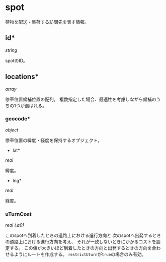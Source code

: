 # spot

荷物を配送・集荷する訪問先を表す情報。

## id\*

*string*

spotのID。

## locations\*

*array*

停車位置候補位置の配列。
複数指定した場合、最適性を考慮しながら候補のうちの1つが選ばれる。

### geocode\*

*object*

停車位置の緯度・経度を保持するオブジェクト。

* lat\*

*real*

緯度。

* lng\*

*real*

経度。


### uTurnCost

*real (≧0)*

このspotへ到着したときの道路上における進行方向と
次のspotへ出発するときの道路上における進行方向を考え、
それが一致しないときにかかるコストを設定する。
この値が大きいほど到着したときの方向と出発するときの方向を合わせるようにルートを作成する。
`restrictUturn`が`true`の場合のみ有効。
